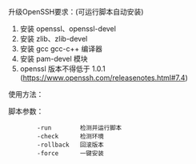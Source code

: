 升级OpenSSH要求：(可运行脚本自动安装)
  1. 安装 openssl、openssl-devel
  2. 安装 zlib、zlib-devel
  3. 安装 gcc gcc-c++ 编译器
  4. 安装 pam-devel 模块
  6. openssl 版本不得低于 1.0.1  (https://www.openssh.com/releasenotes.html#7.4)


使用方法：
  
  脚本参数：
  
            -run        检测并运行脚本
            -check      检测环境
            -rollback   回滚版本
            -force      一键安装
  
